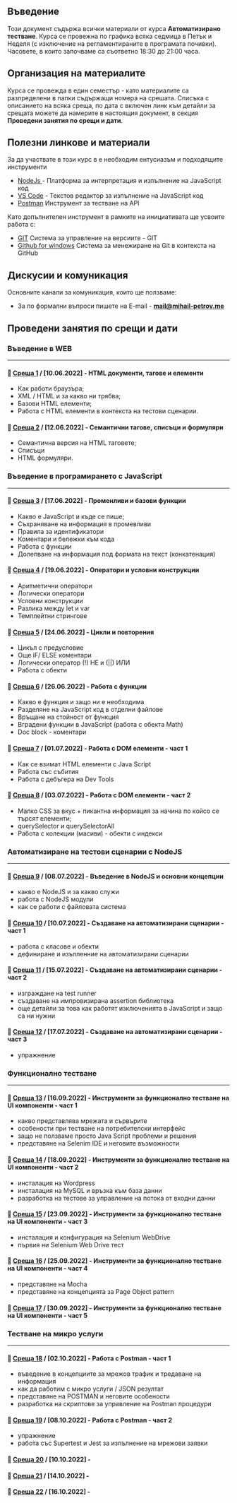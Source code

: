 ## Въведение
Този документ съдържа всички материали от курса **Автоматизирано тестване**. Курса се провежна по графика всяка седмица в Петък и Неделя (с изключение на регламентираните в програмата почивки). Часовете, в които започваме са съответно 18:30 до 21:00 часа. 

## Организация на материалите
Курса се провежда в един семестър - като материалите са разпределени в папки съдържащи номера на срешата. Списъка с описанието на всяка среща, по дата с включен линк към детайли за срещата можете да намерите в настоящия документ, в секция **Проведени занятия по срещи и дати**.

## Полезни линкове и материали
За да участвате в този курс в е необходим ентусиазъм и подходящите инструменти 
- [NodeJs ](https://nodejs.org/en/) - Платформа за интерпретация и изпълнение на JavaScript код
- [VS Code](https://code.visualstudio.com/) - Текстов редактор за изпълнение на JavaScript код
- [Postman](https://www.postman.com/)  Инструмент за тестване на API

Като допълнителен инструмент в рамките на инициативата ще усвоите работа с:
- [GIT](https://git-scm.com/download/win)  Система за управление на версиите - GIT
- [Github for windows](https://desktop.github.com/) Система за менежиране на Git в контекста на GitHub

## Дискусии и комуникация
Основните канали за комуникация, които ще ползваме:
<!-- - Ползвайте [канала в Discord](https://discord.gg/RhBk4kqurB) за да се информирате за всичко ново в рамките на курса.  -->
- За по формални въпроси пишете на E-mail - **mail@mihail-petrov.me**

## Проведени занятия по срещи и дати

### **Въведение в WEB**
--- 

#### 🚀 [**Среща 1**](22-22/meet-01/README.md) / **[10.06.2022]** - HTML документи, тагове и елементи
- Как работи браузъра;
- XML / HTML и за какво ни трябва;
- Базови HTML елементи;
- Работа с HTML елементи в контекста на тестови сценарии.

#### 🚀 [**Среща 2**](22-22/meet-02/README.md) / **[12.06.2022]** - Семантични тагове, списъци и формуляри
- Семантична версия на HTML таговете;
- Списъци
- HTML формуляри.

### **Въведение в програмирането с JavaScript**
--- 

#### 🚀 [**Среща 3**](22-22/meet-03/README.md) / **[17.06.2022]** - Променливи и базови функции
- Какво е JavaScript и къде се пише;
- Съхраняване на информация в промевливи
- Правила за идентификатори
- Коментари и бележки към кода
- Работа с функции
- Долепване на информация под формата на текст (конкатенация)

#### 🚀 [**Среща 4**](22-22/meet-04/README.md) / **[19.06.2022]** - Оператори и условни конструкции
- Аритметични оператори
- Логически оператори
- Условни конструкции
- Разлика между let и var
- Темплейтни стрингове

#### 🚀 [**Среща 5**](22-22/meet-05/README.md) / **[24.06.2022]** - Цикли и повторения
- Цикъл с предусловие
- Още iF/ ELSE коментари
- Логически оператор (!) НЕ и (||) ИЛИ
- Работа с обекти

#### 🚀 [**Среща 6**](22-22/meet-06/README.md) / **[26.06.2022]** - Работа с функции
- Какво е функция и защо ни е необходима
- Разделяне на JavaScript код в отделни файлове
- Връщане на стойност от функция
- Вградени функции в JavaScript (работа с обекта Math)
- Doc block - коментари

#### 🚀 [**Среща 7**](22-22/meet-07/README.md) / **[01.07.2022]** - Работа с DOM елементи - част 1
- Как се взимат HTML елементи с Java Script
- Работа със събития
- Работа с дебъгера на Dev Tools

#### 🚀 [**Среща 8**](22-22/meet-08/README.md) / **[03.07.2022]** - Работа с DOM елементи - част 2
- Малко CSS за вкус + пикантна информация за начина по койсо се търсят елементи;
- querySelector и querySelectorAll 
- Работа с колекции (масиви) - обекти с индекси

### **Автоматизиране на тестови сценарии с  NodeJS**
--- 

#### 🚀 [**Среща 9**](22-22/meet-09/README.md) / **[08.07.2022]** - Въведение в NodeJS и основни концепции
- какво е NodeJS и за какво служи
- работа с NodeJS модули
- как се работи с файловата система

#### 🚀 [**Среща 10**](22-22/meet-10/README.md) / **[10.07.2022]** - Създаване на автоматизирани сценарии - част 1
- работа с класове и обекти 
- дефиниране и изъпленние на автоматизирани сценарии

#### 🚀 [**Среща 11**](22-22/meet-11/README.md) / **[15.07.2022]** - Създаване на автоматизирани сценарии - част 2
- изграждане на test runner
- създаване на импровизирана assertion библиотека
- още детайли за това как работят изключенията в JavaScript и защо са ни нужни

#### 🚀 [**Среща 12**](22-22/meet-12/README.md) / **[17.07.2022]** - Създаване на автоматизирани сценарии - част 3
- упражнение

### **Функционално тестване**
--- 
#### 🚀 [**Среща 13**](22-22/meet-13/README.md) / **[16.09.2022]** - Инструменти за функционално тестване на UI компоненти - част 1
- какво представлява мрежата и сървърите
- особености при тестване на потребителски интерфейс
- защо не ползваме просто Java Script проблеми и решения
- представяне на Selenim IDE и неговите възможности

#### 🚀 [**Среща 14**](22-22/meet-14/README.md) / **[18.09.2022]** - Инструменти за функционално тестване на UI компоненти - част 2
- инсталация на Wordpress 
- инсталация на MySQL и връзка към база данни
- разработка на тестове за управление на потока от входни данни

#### 🚀 [**Среща 15**](22-22/meet-15/README.md) / **[23.09.2022]** - Инструменти за функционално тестване на UI компоненти - част 3
- инсталация и конфигурация на Selenium WebDrive
- първия ни Selenium Web Drive тест

#### 🚀 [**Среща 16**](22-22/meet-16/README.md) / **[25.09.2022]** - Инструменти за функционално тестване на UI компоненти - част 4
- представяне на Mocha
- представяне на концепцията за Page Object pattern

#### 🚀 [**Среща 17**](22-22/meet-17/README.md) / **[30.09.2022]** - Инструменти за функционално тестване на UI компоненти - част 5


### **Тестване на микро услуги**
---

#### 🚀 [**Среща 18**](22-22/meet-18/README.md) / **[02.10.2022]** - Работа с Postman - част 1
- въведение в концепциите за мрежов трафик и тредаване на информация
- как да работим с микро услуги / JSON резултат
- представяне на POSTMAN и неговите особености
- разработка на скриптове за управление на Postman процедури

#### 🚀 [**Среща 19**](22-22/meet-19/README.md) / **[08.10.2022]** - Работа с Postman - част 2
- упражнение
- работа със Supertest и Jest за изпълнение на мрежови заявки

#### 🚀 [**Среща 20**](22-22/meet-20/README.md) / **[10.10.2022]** - 
#### 🚀 [**Среща 21**](22-22/meet-21/README.md) / **[14.10.2022]** - 
#### 🚀 [**Среща 22**](22-22/meet-22/README.md) / **[16.10.2022]** - 